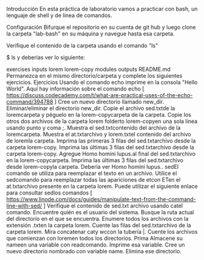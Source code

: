 Introducción
En esta práctica de laboratorio vamos a practicar con bash, un lenguaje de shell y de línea de comandos.

Configuración
Bifurque el repositorio en su cuenta de git hub y luego clone la carpeta "lab-bash" en su máquina y navegue hasta esa carpeta.

Verifique el contenido de la carpeta usando el comando "ls"

$ ls
y deberías ver lo siguiente:

exercises  inputs  lorem  lorem-copy  modules  outputs  README.md
Permanezca en el mismo directorio/carpeta y complete los siguientes ejercicios.
Ejercicios
Usando el comando echo imprime en la consola "Hello World". Aquí hay información sobre el comando echo [ https://discuss.codecademy.com/t/what-are-practical-uses-of-the-echo-command/394788 ]
Cree un nuevo directorio llamado new_dir.
Eliminar/eliminar el directorio new_dir.
Copie el archivo sed.txtde la loremcarpeta y péguelo en la lorem-copycarpeta de la carpeta.
Copie los otros dos archivos de la carpeta lorem folderto lorem-copyen una sola línea usando punto y coma ;.
Muestra el sed.txtcontenido del archivo de la loremcarpeta.
Muestra el at.txtarchivo y lorem.txtel contenido del archivo de loremla carpeta.
Imprima las primeras 3 filas del sed.txtarchivo desde la carpeta lorem-copy.
Imprima las últimas 3 filas del sed.txtarchivo desde la carpeta lorem-copy.
Agregue Homo homini lupus.al final del sed.txtarchivo en la lorem-copycarpeta.
Imprima las últimas 3 filas del sed.txtarchivo desde lorem-copyla carpeta. Debería ver Homo homini lupus..
sedEl comando se utiliza para reemplazar el texto en un archivo. Utilice el sedcomando para reemplazar todas las apariciones de etcon ETen el at.txtarchivo presente en la carpeta lorem. Puede utilizar el siguiente enlace para consultar sedlos comandos [ https://www.linode.com/docs/guides/manipulate-text-from-the-command-line-with-sed/ ] Verifique el contenido de sed.txt archivo usando catel comando.
Encuentre quién es el usuario del sistema.
Busque la ruta actual del directorio en el que se encuentra.
Enumere todos los archivos con la extensión .txten la carpeta lorem.
Cuente las filas del sed.txtarchivo de la carpeta lorem. Mira concatenar caty wccon la tubería |.
Cuente los archivos que comienzan con loremen todos los directorios.
Prima
Almacene su nameen una variable con readcomando.
Imprime esa variable.
Cree un nuevo directorio nombrado con variable name.
Elimina ese directorio.
